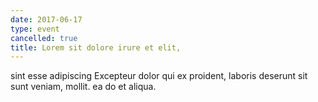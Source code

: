 ```yaml
---
date: 2017-06-17
type: event
cancelled: true
title: Lorem sit dolore irure et elit,
---
```

sint esse adipiscing Excepteur dolor qui ex proident, laboris deserunt sit sunt veniam, mollit. ea do et aliqua.